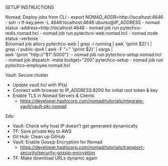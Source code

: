 SETUP INSTRUCTIONS

Nomad: Deploy jobs from CLI
    - export NOMAD_ADDR=http://localhost:4646
    - ssh -i tf-key.pem -L 4646:localhost:4646 ubuntu@IP_ADDRESS
    - nomad status -address=http://localhost:4646
    - nomad job run pytechco-redis.nomad.hcl
    - nomad job run pytechco-web.nomad.hcl
    - nomad node status -verbose \
    $(nomad job allocs pytechco-web | grep -i running | awk '{print $2}') | \
    grep -i public-ipv4 | awk -F "=" '{print $2}' | xargs | \
    awk '{print "http://"$1":5000"}'
    - nomad job run pytechco-setup.nomad.hcl
    - nomad job dispatch -meta budget="200" pytechco-setup
    - nomad job run pytechco-employee.nomad.hcl


Vault: Secure cluster 
- Update vault.hcl with IP(s)
- Connect with browser to IP_ADDRESS:8200 for initial root token & key
- Enable TLS in Nomad Servers & Clients
    - https://developer.hashicorp.com/nomad/tutorials/integrate-vault/vault-pki-nomad


2do: 
- Vault: Check why host IP doesn't get generated dynamically
- TF: Save private key to AWS
- Git Hub: Clean up GitHub 
- Vault: Enable Gossip Encryption for Nomad
    - https://developer.hashicorp.com/nomad/tutorials/transport-security/security-gossip-encryption
- TF: Make download URLs dynamic again


